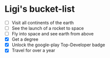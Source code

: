 # Ligi's bucket-list

* [ ] Visit all continents of the earth 
* [ ] See the launch of a rocket to space 
* [ ] Fly into space and see earth from above
* [x] Get a degree
* [x] Unlock the google-play Top-Developer badge
* [x] Travel for over a year

